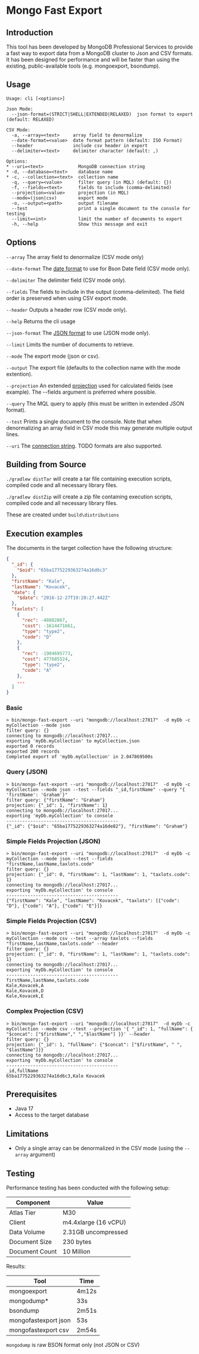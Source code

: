 # Mongo Fast Export

## Introduction

This tool has been developed by MongoDB Professional Services to provide a fast way to export data from a MongoDB cluster to Json and CSV formats.
It has been designed for performance and will be faster than using the existing, public-available tools (e.g. mongoexport, bsondump).

## Usage

```commandline
Usage: cli [<options>]

Json Mode:
  --json-format=(STRICT|SHELL|EXTENDED|RELAXED)  json format to export (default: RELAXED)

CSV Mode:
  -a, --array=<text>     array field to denormalize
  --date-format=<value>  date format pattern (default: ISO Format)
  --header               include csv header in export
  --delimiter=<text>     delimiter character (default: ,)

Options:
* --uri=<text>             MongoDB connection string
* -d, --database=<text>    database name
* -c, --collection=<text>  collection name
  -q, --query=<value>      filter query (in MQL) (default: {})
  -f, --fields=<text>      fields to include (comma-delimited)
  --projection=<value>     projection (in MQL)
  --mode=(json|csv)        export mode
  -o, --output=<path>      output filename
  --test                   print a single document to the console for testing
  --limit=<int>            limit the number of documents to export
  -h, --help               Show this message and exit
```
## Options

`--array` The array field to denormalize (CSV mode only)

`--date-format` The [date format](https://docs.oracle.com/javase/7/docs/api/java/text/SimpleDateFormat.html) to use for Bson Date field (CSV mode only).

`--delimiter` The delimiter field (CSV mode only).

`--fields` The fields to include in the output (comma-delimited). The field order is preserved when using CSV export mode.

`--header` Outputs a header row (CSV mode only).

`--help` Returns the cli usage

`--json-format` The [JSON format](https://mongodb.github.io/mongo-java-driver/3.5/javadoc/org/bson/json/JsonMode.html) to use (JSON mode only).

`--limit` Limits the number of documents to retrieve.

`--mode` The export mode (json or csv).

`--output` The export file (defaults to the collection name with the mode extention).

`--projection` An extended [projection](https://www.mongodb.com/docs/manual/reference/operator/aggregation/project/) used for calculated fields (see example). The --fields argument is preferred where possible. 

`--query` The MQL query to apply (this must be written in extended JSON format).

`--test` Prints a single document to the console. Note that when denormalizing an array field in CSV mode this may generate multiple output lines.

`--uri` The [connection string](https://www.mongodb.com/docs/manual/reference/connection-string/). TODO formats are also supported.

## Building from Source

`./gradlew distTar` will create a tar file containing execution scripts, compiled code and all necessary library files.

`./gradlew distZip` will create a zip file containing execution scripts, compiled code and all necessary library files.

These are created under `build\distributions`

## Execution examples

The documents in the target collection have the following structure:
```json
{
  "_id": {
    "$oid": "65ba1775229363274a16d6c3"
  },
  "firstName": "Kale",
  "lastName": "Kovacek",
  "date": {
    "$date": "2016-12-27T19:20:27.442Z"
  },
  "taxlots": [
    {
      "rec": -48802867,
      "cost": -1614471661,
      "type": "type2",
      "code": "D"
    },
    {
      "rec": -1904695773,
      "cost": 477685524,
      "type": "type2",
      "code": "A"
    },
    ...
  ]
}
```

### Basic

```commandline
> bin/mongo-fast-export --uri "mongodb://localhost:27017"  -d myDb -c myCollection --mode json
filter query: {}
connecting to mongodb://localhost:27017...
exporting 'myDb.myCollection' to myCollection.json
exported 0 records
exported 200 records
Completed export of 'myDb.myCollection' in 2.047869500s
```

### Query (JSON)

```commandline
> bin/mongo-fast-export --uri "mongodb://localhost:27017"  -d myDb -c myCollection --mode json --test --fields "_id,firstName" --query "{ 'firstName': 'Graham'}"
filter query: {"firstName": "Graham"}
projection: {"_id": 1, "firstName": 1}
connecting to mongodb://localhost:27017...
exporting 'myDb.myCollection' to console
------------------------------------------
{"_id": {"$oid": "65ba1775229363274a16de82"}, "firstName": "Graham"}
```

### Simple Fields Projection (JSON)
```commandline
> bin/mongo-fast-export --uri "mongodb://localhost:27017"  -d myDb -c myCollection --mode json --test --fields "firstName,lastName,taxlots.code"
filter query: {}
projection: {"_id": 0, "firstName": 1, "lastName": 1, "taxlots.code": 1}
connecting to mongodb://localhost:27017...
exporting 'myDb.myCollection' to console
------------------------------------------
{"firstName": "Kale", "lastName": "Kovacek", "taxlots": [{"code": "D"}, {"code": "A"}, {"code": "E"}]}
```

### Simple Fields Projection (CSV)
```commandline
> bin/mongo-fast-export --uri "mongodb://localhost:27017"  -d myDb -c myCollection --mode csv --test --array taxlots --fields "firstName,lastName,taxlots.code" --header
filter query: {}
projection: {"_id": 0, "firstName": 1, "lastName": 1, "taxlots.code": 1}
connecting to mongodb://localhost:27017...
exporting 'myDb.myCollection' to console
------------------------------------------
firstName,lastName,taxlots.code
Kale,Kovacek,A
Kale,Kovacek,D
Kale,Kovacek,E
```
### Complex Projection (CSV)
```commandline
> bin/mongo-fast-export --uri "mongodb://localhost:27017"  -d myDb -c myCollection --mode csv --test --projection '{ "_id": 1, "fullName": { "$concat": ["$firstName"," ","$lastName"] }}' --header
filter query: {}
projection: {"_id": 1, "fullName": {"$concat": ["$firstName", " ", "$lastName"]}}
connecting to mongodb://localhost:27017...
exporting 'myDb.myCollection' to console
------------------------------------------
_id,fullName
65ba1775229363274a16d6c3,Kale Kovacek
```


## Prerequisites

- Java 17
- Access to the target database

## Limitations

- Only a single array can be denormalized in the CSV mode (using the `--array` argument)

## Testing

Performance testing has been conducted with the following setup:

| Component | Value |
| ---- | ---- |
| Atlas Tier | M30 |
| Client | m4.4xlarge (16 vCPU) |
| Data Volume | 2.31GB uncompressed |
| Document Size | 230 bytes |
| Document Count | 10 Million |

Results:

| Tool                 | Time  |
|----------------------|-------|
| mongoexport          | 4m12s |
| mongodump*           | 33s   |
| bsondump             | 2m51s |
| mongofastexport json | 53s   |
| mongofastexport csv  | 2m54s |

 `mongodump` is raw BSON format only (not JSON or CSV)